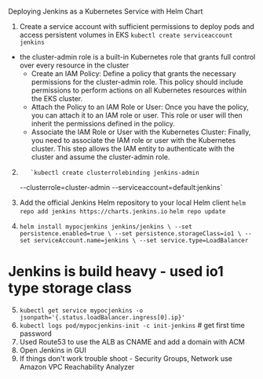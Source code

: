 Deploying Jenkins as a Kubernetes Service with Helm Chart

1. Create a service account with sufficient permissions to deploy pods and access persistent volumes in EKS
  `kubectl create serviceaccount jenkins`
-  the cluster-admin role is a built-in Kubernetes role that grants full control over every resource in the cluster
   - Create an IAM Policy: Define a policy that grants the necessary permissions for the cluster-admin role.
     This policy should include permissions to perform actions on all Kubernetes resources within the EKS cluster.
   - Attach the Policy to an IAM Role or User: Once you have the policy, you can attach it to an IAM role or user.
     This role or user will then inherit the permissions defined in the policy.
   - Associate the IAM Role or User with the Kubernetes Cluster: Finally, you need to associate the IAM role or user with the Kubernetes cluster.
      This step allows the IAM entity to authenticate with the cluster and assume the cluster-admin role.

2.        `kubectl create clusterrolebinding jenkins-admin 
     --clusterrole=cluster-admin 
     --serviceaccount=default:jenkins`

3. Add the official Jenkins Helm repository to your local Helm client
    `helm repo add jenkins https://charts.jenkins.io`
     `helm repo update`

4. `helm install mypocjenkins jenkins/jenkins \
  --set persistence.enabled=true \
  --set persistence.storageClass=io1 \
  --set serviceAccount.name=jenkins \
  --set service.type=LoadBalancer`
# Jenkins is build heavy - used io1 type storage class
5. `kubectl get service mypocjenkins -o jsonpath='{.status.loadBalancer.ingress[0].ip}'`
6. `kubectl logs pod/mypocjenkins-init -c init-jenkins` # get first time password
7. Used Route53 to use the ALB as CNAME and add a domain with ACM
8. Open Jenkins in GUI
9. If things don't work trouble shoot - Security Groups, Network use Amazon VPC Reachability Analyzer
